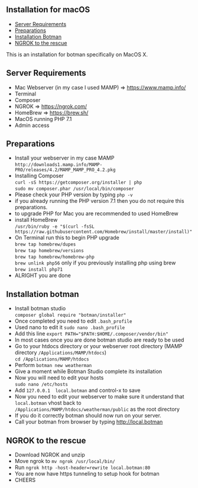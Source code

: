 ## Installation for macOS

- [Server Requirements](#requirements)
- [Preparations](#preparations)
- [Installation Botman](#installation)
- [NGROK to the rescue](#ngrok)

This is an installation for botman specifically on MacOS X. 

<a id="requirements"></a>
## Server Requirements
  - Mac Webserver (in my case I used MAMP) => https://www.mamp.info/
  - Terminal 
  - Composer
  - NGROK => https://ngrok.com/
  - HomeBrew => https://brew.sh/
  - MacOS running PHP 7.1
  - Admin access

<a id="preparations"></a>
## Preparations
  - Install your webserver in my case MAMP<br />
      `http://downloads1.mamp.info/MAMP-PRO/releases/4.2/MAMP_MAMP_PRO_4.2.pkg`
  - Installing Composer<br />
      `curl -sS https://getcomposer.org/installer | php`<br />
      `sudo mv composer.phar /usr/local/bin/composer`<br />      
  - Please check your PHP version by typing `php -v`
  - if you already running the PHP version 7.1 then you do not require this preparations.
  - to upgrade PHP for Mac you are recommended to used HomeBrew
  - install HomeBrew<br />
      `/usr/bin/ruby -e "$(curl -fsSL https://raw.githubusercontent.com/Homebrew/install/master/install)"`
  - On Terminal run this to begin PHP upgrade<br />
      `brew tap homebrew/dupes`<br />
      `brew tap homebrew/versions`<br />
      `brew tap homebrew/homebrew-php`<br />
      `brew unlink php56` only if you previously installing php using brew<br />
      `brew install php71`<br />
  - ALRIGHT you are done

<a id="installation"></a>
## Installation botman
  - Install botman studio<br />
      `composer global require "botman/installer"`
  - Once completed you need to edit `.bash_profile`
  - Used nano to edit it `sudo nano .bash_profile`
  - Add this line `export PATH="$PATH:$HOME/.composer/vendor/bin"`
  - In most cases once you are done botman studio are ready to be used
  - Go to your htdocs directory or your webserver root directory (MAMP directory `/Applications/MAMP/htdocs`)<br />
      `cd /Applications/MAMP/htdocs`
  - Perform `botman new weatherman`
  - Give a moment while Botman Studio complete its installation
  - Now you will need to edit your hosts<br />
      `sudo nano /etc/hosts`
  - Add `127.0.0.1  local.botman` and control-x to save
  - Now you need to edit your webserver to make sure it understand that `local.botman` vhost back to `/Applications/MAMP/htdocs/weatherman/public` as the root directory
  - If you do it correctly botman should now run on your server.
  - Call your botman from browser by typing http://local.botman

<a id="ngrok"></a>
## NGROK to the rescue
  - Download NGROK and unzip
  - Move ngrok to `mv ngrok /usr/local/bin/`
  - Run `ngrok http -host-header=rewrite local.botman:80`
  - You are now have https tunneling to setup hook for botman
  - CHEERS
    
    

